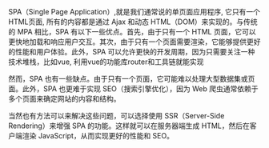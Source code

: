 SPA（Single Page Application）,就是我们通常说的单页面应用程序, 它只有一个HTML页面, 所有的内容都是通过 Ajax 和动态 HTML（DOM）来实现的。与传统的 MPA 相比，SPA 有以下一些优点。首先，由于只有一个 HTML 页面，它可以更快地加载和响应用户交互。其次，由于只有一个页面需要渲染，它能够提供更好的性能和用户体验。此外，SPA 可以允许更快的开发周期，因为只需要关注一种技术堆栈，比如vue, 利用vue的功能库router和工具链就能实现 

然而，SPA 也有一些缺点。由于只有一个页面，它可能难以处理大型数据集或页面。此外，SPA 也更难于实现 SEO（搜索引擎优化），因为 Web 爬虫通常依赖于多个页面来确定网站的内容和结构。

当然也有方法可以来解决这些问题，可以选择使用 SSR（Server-Side Rendering）来增强 SPA 的功能。这样就可以在服务器端生成 HTML，然后在客户端渲染 JavaScript，从而实现更好的性能和 SEO。